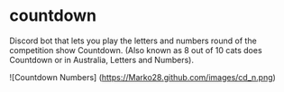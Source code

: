 # countdown

Discord bot that lets you play the letters and numbers round of the competition show Countdown.
(Also known as 8 out of 10 cats does Countdown or in Australia, Letters and Numbers).

![Countdown Numbers]
(https://Marko28.github.com/images/cd_n.png)

